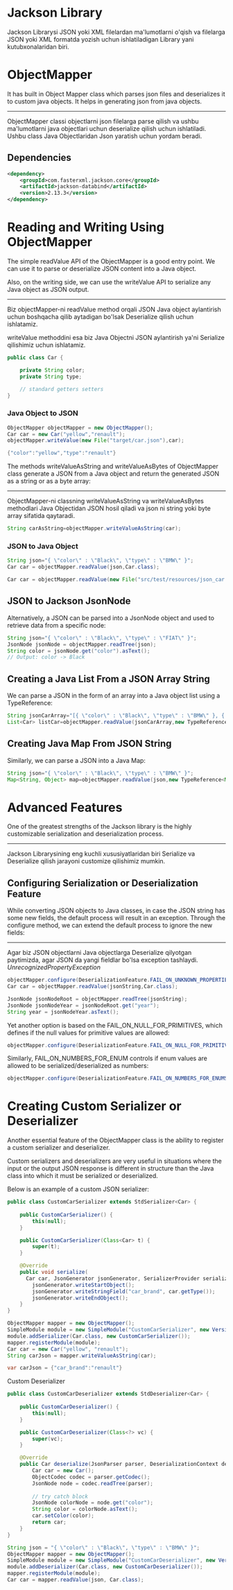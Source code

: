 # Jackson Library

Jackson Librarysi JSON yoki XML filelardan ma'lumotlarni o'qish va filelarga JSON yoki XML formatda yozish uchun
ishlatiladigan Library yani kutubxonalaridan biri.

# ObjectMapper

It has built in Object Mapper class which parses json files and deserializes it to custom java objects. It helps in
generating json from java objects.

<hr/>

ObjectMapper classi objectlarni json filelarga parse qilish va ushbu ma'lumotlarni java objectlari uchun deserialize
qilish uchun ishlatiladi. Ushbu class Java Objectlaridan Json yaratish uchun yordam beradi.

## Dependencies

```xml
<dependency>
    <groupId>com.fasterxml.jackson.core</groupId>
    <artifactId>jackson-databind</artifactId>
    <version>2.13.3</version>
</dependency>
```

# Reading and Writing Using ObjectMapper

The simple readValue API of the ObjectMapper is a good entry point. We can use it to parse or deserialize JSON content
into a Java object.

Also, on the writing side, we can use the writeValue API to serialize any Java object as JSON output.

<hr/>

Biz objectMapper-ni readValue method orqali JSON Java object aylantirish uchun boshqacha qilib aytadigan bo'lsak
Deserialize qilish uchun ishlatamiz.

writeValue methoddini esa biz Java Objectni JSON aylantirish ya'ni Serialize qilishimiz uchun ishlatamiz.

```java
public class Car {

    private String color;
    private String type;

    // standard getters setters
}
```

### Java Object to JSON

```java
ObjectMapper objectMapper = new ObjectMapper();
Car car = new Car("yellow","renault");
objectMapper.writeValue(new File("target/car.json"),car);
```

```java
{"color":"yellow","type":"renault"}
```

The methods writeValueAsString and writeValueAsBytes of ObjectMapper class generate a JSON from a Java object and return
the generated JSON as a string or as a byte array:

<hr/>

ObjectMapper-ni classning writeValueAsString va writeValueAsBytes methodlari Java Objectidan JSON hosil qiladi va json
ni string yoki byte array sifatida qaytaradi.

```java
String carAsString=objectMapper.writeValueAsString(car);
```

### JSON to Java Object

```java
String json="{ \"color\" : \"Black\", \"type\" : \"BMW\" }";
Car car = objectMapper.readValue(json,Car.class);    
```

```java
Car car = objectMapper.readValue(new File("src/test/resources/json_car.json"),Car.class);
```

## JSON to Jackson JsonNode

Alternatively, a JSON can be parsed into a JsonNode object and used to retrieve data from a specific node:

```java
String json="{ \"color\" : \"Black\", \"type\" : \"FIAT\" }";
JsonNode jsonNode = objectMapper.readTree(json); 
String color = jsonNode.get("color").asText();
// Output: color -> Black
```

## Creating a Java List From a JSON Array String

We can parse a JSON in the form of an array into a Java object list using a TypeReference:

```java
String jsonCarArray="[{ \"color\" : \"Black\", \"type\" : \"BMW\" }, { \"color\" : \"Red\", \"type\" : \"FIAT\" }]";
List<Car> listCar=objectMapper.readValue(jsonCarArray,new TypeReference<List<Car>>(){});
```

## Creating Java Map From JSON String

Similarly, we can parse a JSON into a Java Map:

```java
String json="{ \"color\" : \"Black\", \"type\" : \"BMW\" }";
Map<String, Object> map=objectMapper.readValue(json,new TypeReference<Map<String, Object>>(){});
```

# Advanced Features

One of the greatest strengths of the Jackson library is the highly customizable serialization and deserialization
process.

<hr/>

Jackson Librarysining eng kuchli xususiyatlaridan biri Serialize va Deserialize qilish jarayoni customize qilishimiz
mumkin.

## Configuring Serialization or Deserialization Feature

While converting JSON objects to Java classes, in case the JSON string has some new fields, the default process will
result in an exception. Through the configure method, we can extend the default process to ignore the new fields:

<hr/>

Agar biz JSON objectlarni Java objectlarga Deserialize qilyotgan paytimizda, agar JSON da yangi fieldlar bo'lsa
exception tashlaydi. _UnrecognizedPropertyException_

```java
objectMapper.configure(DeserializationFeature.FAIL_ON_UNKNOWN_PROPERTIES,false);
Car car = objectMapper.readValue(jsonString,Car.class);

JsonNode jsonNodeRoot = objectMapper.readTree(jsonString);
JsonNode jsonNodeYear = jsonNodeRoot.get("year");
String year = jsonNodeYear.asText();
```

Yet another option is based on the FAIL_ON_NULL_FOR_PRIMITIVES, which defines if the null values for primitive values
are allowed:

```java
objectMapper.configure(DeserializationFeature.FAIL_ON_NULL_FOR_PRIMITIVES,false);
```

Similarly, FAIL_ON_NUMBERS_FOR_ENUM controls if enum values are allowed to be serialized/deserialized as numbers:

```java
objectMapper.configure(DeserializationFeature.FAIL_ON_NUMBERS_FOR_ENUMS,false);
```

# Creating Custom Serializer or Deserializer

Another essential feature of the ObjectMapper class is the ability to register a custom serializer and deserializer.

Custom serializers and deserializers are very useful in situations where the input or the output JSON response is
different in structure than the Java class into which it must be serialized or deserialized.

Below is an example of a custom JSON serializer:

```java
public class CustomCarSerializer extends StdSerializer<Car> {
    
    public CustomCarSerializer() {
        this(null);
    }

    public CustomCarSerializer(Class<Car> t) {
        super(t);
    }

    @Override
    public void serialize(
      Car car, JsonGenerator jsonGenerator, SerializerProvider serializer) {
        jsonGenerator.writeStartObject();
        jsonGenerator.writeStringField("car_brand", car.getType());
        jsonGenerator.writeEndObject();
    }
}
```

```java
ObjectMapper mapper = new ObjectMapper();
SimpleModule module = new SimpleModule("CustomCarSerializer", new Version(1, 0, 0, null, null, null));
module.addSerializer(Car.class, new CustomCarSerializer());
mapper.registerModule(module);
Car car = new Car("yellow", "renault");
String carJson = mapper.writeValueAsString(car);
```

```java
var carJson = {"car_brand":"renault"}
```

Custom Deserializer

```java
public class CustomCarDeserializer extends StdDeserializer<Car> {
    
    public CustomCarDeserializer() {
        this(null);
    }

    public CustomCarDeserializer(Class<?> vc) {
        super(vc);
    }

    @Override
    public Car deserialize(JsonParser parser, DeserializationContext deserializer) {
        Car car = new Car();
        ObjectCodec codec = parser.getCodec();
        JsonNode node = codec.readTree(parser);
        
        // try catch block
        JsonNode colorNode = node.get("color");
        String color = colorNode.asText();
        car.setColor(color);
        return car;
    }
}
```

```java
String json = "{ \"color\" : \"Black\", \"type\" : \"BMW\" }";
ObjectMapper mapper = new ObjectMapper();
SimpleModule module = new SimpleModule("CustomCarDeserializer", new Version(1, 0, 0, null, null, null));
module.addDeserializer(Car.class, new CustomCarDeserializer());
mapper.registerModule(module);
Car car = mapper.readValue(json, Car.class);
```